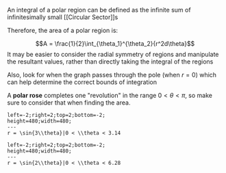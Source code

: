 An integral of a polar region can be defined as the infinite sum of infinitesimally small [[Circular Sector]]s

Therefore, the area of a polar region is:

$$A = \frac{1}{2}\int_{\theta_1}^{\theta_2}{r^2d\theta}$$
It may be easier to consider the radial symmetry of regions and manipulate the resultant values, rather than directly taking the integral of the regions

Also, look for when the graph passes through the pole (when $r = 0$) which can help determine the correct bounds of integration

A **polar rose** completes one "revolution" in the range $0 < \theta < \pi$, so make sure to consider that when finding the area.

```desmos-graph
left=-2;right=2;top=2;bottom=-2;
height=480;width=480;
---
r = \sin{3\\theta}|0 < \\theta < 3.14
```
```desmos-graph
left=-2;right=2;top=2;bottom=-2;
height=480;width=480;
---
r = \sin{2\\theta}|0 < \\theta < 6.28
```
